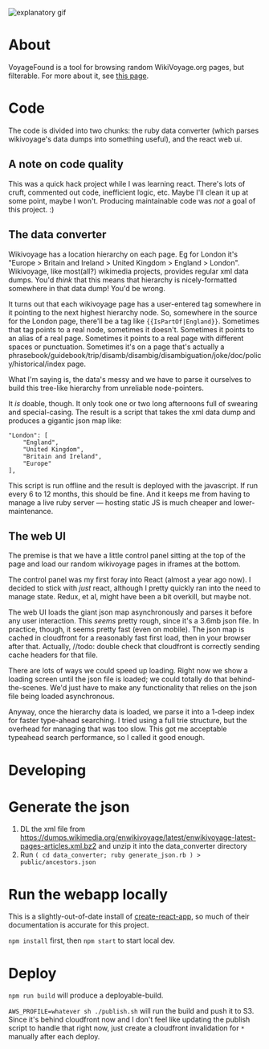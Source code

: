 ![explanatory gif](https://i.imgur.com/nniyzzi.gif)

# About

VoyageFound is a tool for browsing random WikiVoyage.org pages, but filterable.  For more about it, see [this page](http://kevinkuchta.com/voyagefound/).

# Code

The code is divided into two chunks: the ruby data converter (which parses wikivoyage's data dumps into something useful), and the react web ui.

## A note on code quality

This was a quick hack project while I was learning react.  There's lots of cruft, commented out code, inefficient logic, etc.  Maybe I'll clean it up at some point, maybe I won't.  Producing maintainable code was _not_ a goal of this project.  :)

## The data converter

Wikivoyage has a location hierarchy on each page.  Eg for London it's "Europe > Britain and Ireland > United Kingdom > England > London".  Wikivoyage, like most(all?) wikimedia projects, provides regular xml data dumps.  You'd _think_ that this means that hierarchy is nicely-formatted somewhere in that data dump!  You'd be wrong.

It turns out that each wikivoyage page has a user-entered tag somewhere in it pointing to the next highest hierarchy node.  So, somewhere in the source for the London page, there'll be a tag like `{{IsPartOf|England}}`.  Sometimes that tag points to a real node, sometimes it doesn't.  Sometimes it points to an alias of a real page.  Sometimes it points to a real page with different spaces or punctuation.  Sometimes it's on a page that's actually a phrasebook/guidebook/trip/disamb/disambig/disambiguation/joke/doc/policy/historical/index page.

What I'm saying is, the data's messy and we have to parse it ourselves to build this tree-like hierarchy from unreliable node-pointers.

It _is_ doable, though.  It only took one or two long afternoons full of swearing and special-casing.  The result is a script that takes the xml data dump and produces a gigantic json map like:

    "London": [
        "England",
        "United Kingdom",
        "Britain and Ireland",
        "Europe"
    ],

This script is run offline and the result is deployed with the javascript.  If run every 6 to 12 months, this should be fine.  And it keeps me from having to manage a live ruby server — hosting static JS is much cheaper and lower-maintenance.

## The web UI

The premise is that we have a little control panel sitting at the top of the page and load our random wikivoyage pages in iframes at the bottom.

The control panel was my first foray into React (almost a year ago now).  I decided to stick with _just_ react, although I pretty quickly ran into the need to manage state.  Redux, et al, might have been a bit overkill, but maybe not.

The web UI loads the giant json map asynchronously and parses it before any user interaction.  This _seems_ pretty rough, since it's a 3.6mb json file.  In practice, though, it seems pretty fast (even on mobile).  The json map is cached in cloudfront for a reasonably fast first load, then in your browser after that.  Actually, //todo: double check that cloudfront is correctly sending cache headers for that file.

There are lots of ways we could speed up loading.  Right now we show a loading screen until the json file is loaded; we could totally do that behind-the-scenes.  We'd just have to make any functionality that relies on the json file being loaded asynchronous.

Anyway, once the hierarchy data is loaded, we parse it into a 1-deep index for faster type-ahead searching.  I tried using a full trie structure, but the overhead for managing that was too slow.  This got me acceptable typeahead search performance, so I called it good enough.

# Developing

# Generate the json

1. DL the xml file from https://dumps.wikimedia.org/enwikivoyage/latest/enwikivoyage-latest-pages-articles.xml.bz2 and unzip it into the data_converter directory
2. Run `( cd data_converter; ruby generate_json.rb ) > public/ancestors.json`

# Run the webapp locally

This is a slightly-out-of-date install of [create-react-app](https://github.com/facebookincubator/create-react-app), so much of their documentation is accurate for this project.

`npm install` first, then `npm start` to start local dev.

# Deploy

`npm run build` will produce a deployable-build.

`AWS_PROFILE=whatever sh ./publish.sh` will run the build and push it to S3.  Since it's behind cloudfront now and I don't feel like updating the publish script to handle that right now, just create a cloudfront invalidation for `*` manually after each deploy.
